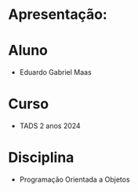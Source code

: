 # Apresentação:

# Aluno

* Eduardo Gabriel Maas

# Curso

* TADS 2 anos 2024

# Disciplina

* Programação Orientada a Objetos
